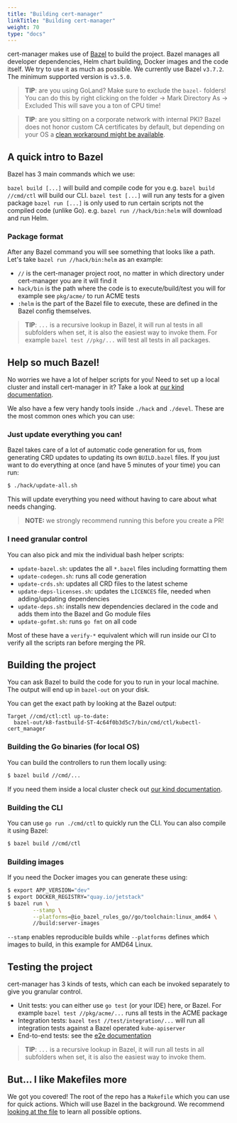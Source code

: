 ```yaml
---
title: "Building cert-manager"
linkTitle: "Building cert-manager"
weight: 70
type: "docs"
---
```


cert-manager makes use of [Bazel](https://bazel.build/) to build the project. 
Bazel manages all developer dependencies, Helm chart building, Docker images and the code itself. 
We try to use it as much as possible.
We currently use Bazel `v3.7.2`. The minimum supported version is `v3.5.0`.

> **TIP**: are you using GoLand? Make sure to exclude the `bazel-` folders! You can do this by right clicking on the folder -> Mark Directory As -> Excluded
> This will save you a ton of CPU time!

> **TIP**: are you sitting on a corporate network with internal PKI? Bazel does not honor custom CA certificates by default, but depending on your OS
> a [clean workaround might be available](https://groups.google.com/g/bazel-discuss/c/13uPDObyfQg/m/UjPbalztCQAJ).

## A quick intro to Bazel

Bazel has 3 main commands which we use:

`bazel build [...]` will build and compile code for you e.g. `bazel build //cmd/ctl` will build our CLI. 
`bazel test [...]` will run any tests for a given package
`bazel run [...]` is only used to run certain scripts not the compiled code (unlike Go). e.g. `bazel run //hack/bin:helm` will download and run Helm.

### Package format

After any Bazel command you will see something that looks like a path.
Let's take `bazel run //hack/bin:helm` as an example:

* `//` is the cert-manager project root, no matter in which directory under cert-manager you are it will find it
* `hack/bin` is the path where the code is to execute/build/test you will for example see `pkg/acme/` to run ACME tests
* `:helm` is the part of the Bazel file to execute, these are defined in the Bazel config themselves.

> **TIP**: `...` is a recursive lookup in Bazel, it will run al tests in all subfolders when set, it is also the easiest way to invoke them.
> For example `bazel test //pkg/...` will test all tests in all packages.

## Help so much Bazel!

No worries we have a lot of helper scripts for you!
Need to set up a local cluster and install cert-manager in it? Take a look at [our kind documentation](../kind/).

We also have a few very handy tools inside `./hack` and `./devel`. These are the most common ones which you can use:

### Just update everything you can!

Bazel takes care of a lot of automatic code generation for us, from generating CRD updates to updating its own `BUILD.bazel` files.
If you just want to do everything at once (and have 5 minutes of your time) you can run:

```bash 
$ ./hack/update-all.sh
```

This will update everything you need without having to care about what needs changing.

> **NOTE:** we strongly recommend running this before you create a PR!

### I need granular control 

You can also pick and mix the individual bash helper scripts:

* `update-bazel.sh`: updates the all `*.bazel` files including formatting them
* `update-codegen.sh`: runs all code generation
* `update-crds.sh`: updates all CRD files to the latest scheme
* `update-deps-licenses.sh`: updates the `LICENCES` file, needed when adding/updating dependencies
* `update-deps.sh`: installs new dependencies declared in the code and adds them into the Bazel and Go module files
* `update-gofmt.sh`: runs `go fmt` on all code

Most of these have a `verify-*` equivalent which will run inside our CI to verify all the scripts ran before merging the PR.

## Building the project

You can ask Bazel to build the code for you to run in your local machine.
The output will end up in `bazel-out` on your disk.

You can get the exact path by looking at the Bazel output:
```
Target //cmd/ctl:ctl up-to-date:
  bazel-out/k8-fastbuild-ST-4c64f0b3d5c7/bin/cmd/ctl/kubectl-cert_manager
```

### Building the Go binaries (for local OS)

You can build the controllers to run them locally using:
```bash
$ bazel build //cmd/...
```
If you need them inside a local cluster check out [our kind documentation](../kind/).

### Building the CLI

You can use `go run ./cmd/ctl` to quickly run the CLI.
You can also compile it using Bazel:
```bash
$ bazel build //cmd/ctl
```

### Building images

If you need the Docker images you can generate these using:
```bash
$ export APP_VERSION="dev"
$ export DOCKER_REGISTRY="quay.io/jetstack"
$ bazel run \
		--stamp \
		--platforms=@io_bazel_rules_go//go/toolchain:linux_amd64 \
		//build:server-images
```

`--stamp` enables reproducible builds while `--platforms` defines which images to build, in this example for AMD64 Linux.

## Testing the project 

cert-manager has 3 kinds of tests, which can each be invoked separately to give you granular control.

* Unit tests: you can either use `go test` (or your IDE) here, or Bazel. For example `bazel test //pkg/acme/...` runs all tests in the ACME package
* Integration tests: `bazel test //test/integration/...` will run all integration tests against a Bazel operated `kube-apiserver`
* End-to-end tests: see the [e2e documentation](../e2e/)

> **TIP**: `...` is a recursive lookup in Bazel, it will run all tests in all subfolders when set, it is also the easiest way to invoke them.


## But... I like Makefiles more

We got you covered! The root of the repo has a `Makefile` which you can use for quick actions. Which will use Bazel in the background.
We recommend [looking at the file](https://github.com/jetstack/cert-manager/blob/master/Makefile) to learn all possible options.
